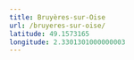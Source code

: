 ```yaml
---
title: Bruyères-sur-Oise
url: /bruyeres-sur-oise/
latitude: 49.1573165
longitude: 2.3301301000000003
---
```

